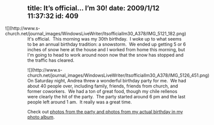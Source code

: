 title: It’s official…  I’m 30!
date: 2009/1/12 11:37:32
id: 409
---
<div class="wlWriterEditableSmartContent" id="scid:8747F07C-CDE8-481f-B0DF-C6CFD074BF67:4cce3433-56e2-448a-83e3-fb15a495b43e" style="padding-right: 0px; display: inline; padding-left: 0px; float: right; padding-bottom: 0px; margin: 0px; padding-top: 0px">![](http://www.s-church.net/journal_images/WindowsLiveWriter/ItsofficialIm30_A378/IMG_5121_182.png)</div>

It's official.  This morning was my 30th birthday.  I woke up to what seems to be an annual birthday tradition: a snowstorm.  We ended up getting 5 or 6 inches of snow here at the house and I worked from home this morning, but I'm going to head to work around noon now that the snow has stopped and the traffic has cleared.

<div class="wlWriterEditableSmartContent" id="scid:8747F07C-CDE8-481f-B0DF-C6CFD074BF67:8defe954-f333-4f70-994c-f919ae4360af" style="padding-right: 0px; display: inline; padding-left: 0px; float: left; padding-bottom: 0px; margin: 0px; padding-top: 0px">![](http://www.s-church.net/journal_images/WindowsLiveWriter/ItsofficialIm30_A378/IMG_5126_451.png)</div>

On Saturday night, Andrea threw a wonderful birthday party for me.  We had about 40 people over, including family, friends, friends from church, and former coworkers.  We had a ton of great food, though my chile rellenos were clearly the hit of the party.  The party started around 6 pm and the last people left around 1 am.  It really was a great time.

Check out [photos from the party and photos from my actual birthday in my photo album](http://www.s-church.net/PhotoAlbum.aspx?ID=30THBIRTHDAY).